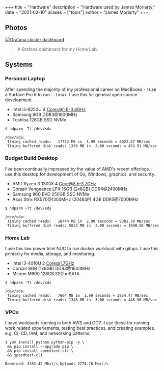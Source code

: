 +++
title = "Hardware"
description = "Hardware used by James Moriarty."
date = "2021-02-10"
aliases = ["tools"]
author = "James Moriarty"
+++

## Photos

[![Grafana cluster dashboard](/images/hardware-grafana.png)](/images/hardware-grafana.png)
> A Grafana dashboard for my Home Lab.

## Systems

### Personal Laptop

After spending the majority of my professional career on MacBooks - I use a Surface Pro 6 to run ... Linux. I use this for general open source development.

- Intel i5-8250U 4 Cores@1.6-3.4GHz
- Samsung 8GB DDR3@1600MHz
- Toshiba 128GB SSD NVMe

```
$ hdparm -Tt /dev/sda

/dev/sda:
 Timing cached reads:   17742 MB in  1.99 seconds = 8922.07 MB/sec
 Timing buffered disk reads: 1358 MB in  3.00 seconds = 452.51 MB/sec
```

### Budget Build Desktop

I've been continually impressed by the value of AMD's recent offerings. I use this desktop for development of Go, Windows, graphics, and security.

- AMD Ryzen 3 1300X 4 Core@3.5-3.7GHz
- Corsair Vengeance LPX 16GB (2x8GB) DDR4@2400MHz
- Samsung 960 EVO 250GB SSD NVMe
- Asus Strix RX570@1300MHz (2048SP) 4GB DDR5@7000MHz

```
$ hdparm -Tt /dev/sda

/dev/sda:
 Timing cached reads:   18744 MB in  2.00 seconds = 9381.70 MB/sec
 Timing buffered disk reads: 5822 MB in  3.00 seconds = 1940.50 MB/sec
```

### Home Lab

I use this low power Intel NUC to run docker workload with gitops. I use this primarily for media, storage, and monitoring.

- Intel i3-4010U 2 Core@1.7GHz
- Corsair 8GB (1x8GB) DDR3@1600MHz
- Micron M600 128GB SSD mSATA

```
$ hdparm -Tt /dev/sda

/dev/sda:
 Timing cached reads:   7664 MB in  1.99 seconds = 3854.47 MB/sec
 Timing buffered disk reads: 1348 MB in  3.00 seconds = 448.90 MB/sec
```

### VPCs

I have workloads running in both AWS and GCP. I use these for running work related experiements, testing best practices, and creating examples. e.g. CI, CD, IAM, and networking patterns.

```
$ yum install python python-pip -y \
 && pip install --upgrade pip \
 && pip install speedtest-cli \
 && speedtest-cli

Download: 3283.42 Mbit/s Upload: 2274.26 Mbit/s
```
